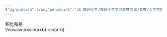 ```yaml
---
{"dg-publish":true,"permalink":"/5 数理化生/数理化生学习竞赛考试/竞赛/大学生数学竞赛/三角恒等变换/","title":"三角恒等变换"}
---
```



积化和差  
2cosasinb=sin(a+b)-sin(a-b)